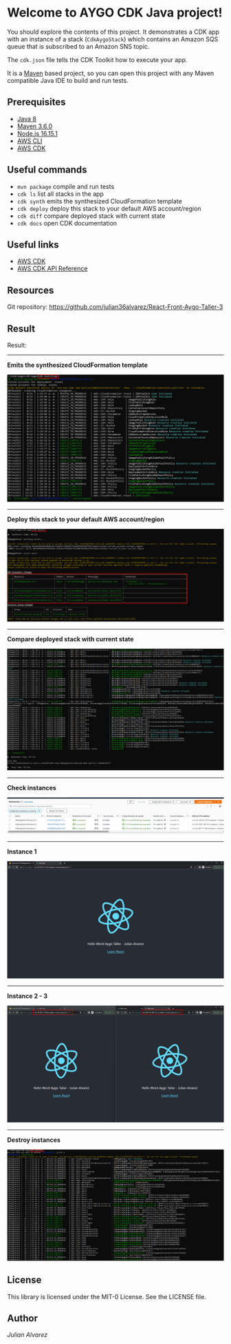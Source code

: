 # Welcome to AYGO CDK Java project!

You should explore the contents of this project. It demonstrates a CDK app with an instance of a stack (`CdkAygoStack`)
which contains an Amazon SQS queue that is subscribed to an Amazon SNS topic.

The `cdk.json` file tells the CDK Toolkit how to execute your app.

It is a [Maven](https://maven.apache.org/) based project, so you can open this project with any Maven compatible Java IDE to build and run tests.
## Prerequisites

* [Java 8](https://www.oracle.com/technetwork/java/javase/downloads/jdk8-downloads-2133151.html)
* [Maven 3.6.0](https://maven.apache.org/download.cgi)
* [Node.js 16.15.1](https://nodejs.org/en/download/)
* [AWS CLI](https://docs.aws.amazon.com/cli/latest/userguide/cli-chap-install.html)
* [AWS CDK](https://docs.aws.amazon.com/cdk/latest/guide/getting_started.html)

## Useful commands

 * `mvn package`     compile and run tests
 * `cdk ls`          list all stacks in the app
 * `cdk synth`       emits the synthesized CloudFormation template
 * `cdk deploy`      deploy this stack to your default AWS account/region
 * `cdk diff`        compare deployed stack with current state
 * `cdk docs`        open CDK documentation

## Useful links

 * [AWS CDK](https://docs.aws.amazon.com/cdk/latest/guide/home.html)
 * [AWS CDK API Reference](https://docs.aws.amazon.com/cdk/api/latest/docs/aws-construct-library.html)

## Resources

  Git repository: https://github.com/julian36alvarez/React-Front-Aygo-Taller-3

## Result
  Result:

** **
**Emits the synthesized CloudFormation template**

![img.png](img.png)
** **
**Deploy this stack to your default AWS account/region**

![img_1.png](img_1.png)
** **
**Compare deployed stack with current state**

![img_2.png](img_2.png)
** **

**Check instances**

![img_5.png](img_5.png)

** **
**Instance 1**

![img_7.png](img_7.png)

** **

**Instance 2 - 3**

![img_8.png](img_8.png)

****
**Destroy instances**

![img_4.png](img_4.png)



## License

This library is licensed under the MIT-0 License. See the LICENSE file.

## Author

*Julian Alvarez*


